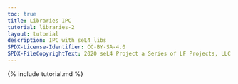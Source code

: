```yaml
---
toc: true
title: Libraries IPC
tutorial: libraries-2
layout: tutorial
description: IPC with seL4_libs
SPDX-License-Identifier: CC-BY-SA-4.0
SPDX-FileCopyrightText: 2020 seL4 Project a Series of LF Projects, LLC.
---
```

{% include tutorial.md %}
